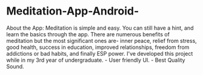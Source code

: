 # Meditation-App-Android-
About the App: Meditation is simple and easy. You can still have a hint, and learn the basics through the app. There are numerous benefits of meditation but the most significant ones are- inner peace, relief from stress, good health, success in education, improved relationships, freedom from addictions or bad habits, and finally ESP power. I've developed this project while in my 3rd year of undergraduate. - User friendly UI. - Best Quality Sound.
